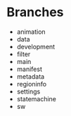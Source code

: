 # Branches

- animation
- data
- development
- filter
- main
- manifest
- metadata
- regioninfo
- settings
- statemachine
- sw
